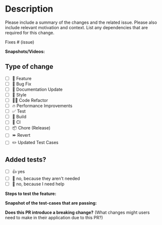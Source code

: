# Description

Please include a summary of the changes and the related issue. Please also
include relevant motivation and context. List any dependencies that are required
for this change.

Fixes # (issue)

**Snapshots/Videos:**

## Type of change

<!-- Please delete options that are not relevant. -->

- [ ] 🍕 Feature
- [ ] 🐛 Bug Fix
- [ ] 📝 Documentation Update
- [ ] 🎨 Style
- [ ] 🧑‍💻 Code Refactor
- [ ] 🔥 Performance Improvements
- [ ] ✅ Test
- [ ] 🤖 Build
- [ ] 🔁 CI
- [ ] 📦 Chore (Release)
- [ ] ⏩ Revert
- [ ] ✏️ Updated Test Cases

## Added tests?

- [ ] 👍 yes
- [ ] 🙅 no, because they aren't needed
- [ ] 🙋 no, because I need help

**Steps to test the feature:**

**Snapshot of the test-cases that are passing:**

**Does this PR introduce a breaking change?** (What changes might users need to
make in their application due to this PR?)
